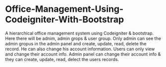 # Office-Management-Using-Codeigniter-With-Bootstrap

A hierarchical office management system using Codeigniter & bootstrap. Here there will be adnim, admin grops & user group. Only admin can see the admin gropus in the admin panel and create, update, read, delete the record. He can also change his account information. Users can only view and change their account info. Admin panel can change their account info & they can create, update, read, delect the users records.
